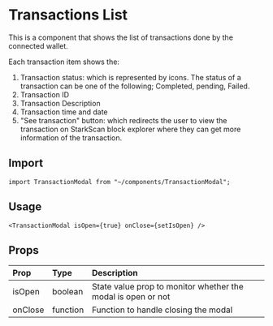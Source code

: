 # Transactions List

This is a component that shows the list of transactions done by the connected wallet.

Each transaction item shows the:

1. Transaction status: which is represented by icons. The status of a transaction can be one of the following; Completed, pending, Failed.
2. Transaction ID
3. Transaction Description
4. Transaction time and date
5. "See transaction" button: which redirects the user to view the transaction on StarkScan block explorer where they can get more information of the transaction.

## Import

```
import TransactionModal from "~/components/TransactionModal";
```

## Usage

```
<TransactionModal isOpen={true} onClose={setIsOpen} />
```

## Props

| Prop    | Type     | Description                                                  |
| :------ | :------- | :----------------------------------------------------------- |
| isOpen  | boolean  | State value prop to monitor whether the modal is open or not |
| onClose | function | Function to handle closing the modal                         |
